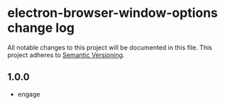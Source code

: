 # electron-browser-window-options change log

All notable changes to this project will be documented in this file.
This project adheres to [Semantic Versioning](http://semver.org/).

## 1.0.0
* engage
